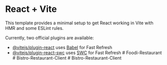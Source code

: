# React + Vite

This template provides a minimal setup to get React working in Vite with HMR and some ESLint rules.

Currently, two official plugins are available:

- [@vitejs/plugin-react](https://github.com/vitejs/vite-plugin-react/blob/main/packages/plugin-react/README.md) uses [Babel](https://babeljs.io/) for Fast Refresh
- [@vitejs/plugin-react-swc](https://github.com/vitejs/vite-plugin-react-swc) uses [SWC](https://swc.rs/) for Fast Refresh
#   F o o d i - R e s t a u r a n t  
 #   B i s t r o - R e s t a u r a n t - C l i e n t  
 #   B i s t r o - R e s t a u r a n t - C l i e n t  
 